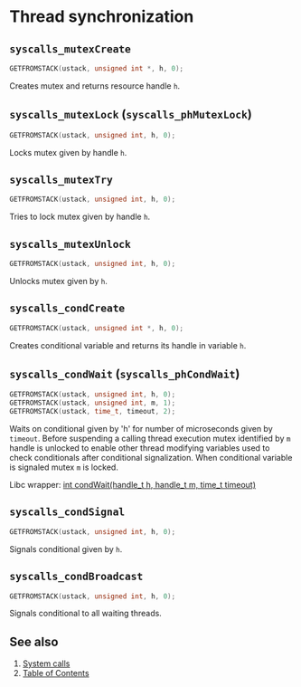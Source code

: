# Thread synchronization

## `syscalls_mutexCreate`

````C
GETFROMSTACK(ustack, unsigned int *, h, 0);
````

Creates mutex and returns resource handle `h`.

## `syscalls_mutexLock` (`syscalls_phMutexLock`)

````C
GETFROMSTACK(ustack, unsigned int, h, 0);
````

Locks mutex given by handle `h`.

## `syscalls_mutexTry`

````C
GETFROMSTACK(ustack, unsigned int, h, 0);
````

Tries to lock mutex given by handle `h`.

## `syscalls_mutexUnlock`

````C
GETFROMSTACK(ustack, unsigned int, h, 0);
````

Unlocks mutex given by `h`.

## `syscalls_condCreate`

````C
GETFROMSTACK(ustack, unsigned int *, h, 0);
````

Creates conditional variable and returns its handle in variable `h`.

## `syscalls_condWait` (`syscalls_phCondWait`)

````C
GETFROMSTACK(ustack, unsigned int, h, 0);
GETFROMSTACK(ustack, unsigned int, m, 1);
GETFROMSTACK(ustack, time_t, timeout, 2);
````

Waits on conditional given by 'h' for number of microseconds given by `timeout`. Before suspending a calling thread
execution mutex identified by `m` handle is unlocked to enable other thread modifying variables used to
check conditionals after conditional signalization. When conditional variable is signaled mutex `m` is locked.

Libc wrapper: [int condWait(handle_t h, handle_t m, time_t timeout)](../../libc/functions/sys/threads/condWait.phrtos.md)

## `syscalls_condSignal`

````C
GETFROMSTACK(ustack, unsigned int, h, 0);
````

Signals conditional given by `h`.

## `syscalls_condBroadcast`

````C
GETFROMSTACK(ustack, unsigned int, h, 0);
````

Signals conditional to all waiting threads.

## See also

1. [System calls](README.md)
2. [Table of Contents](../../README.md)
